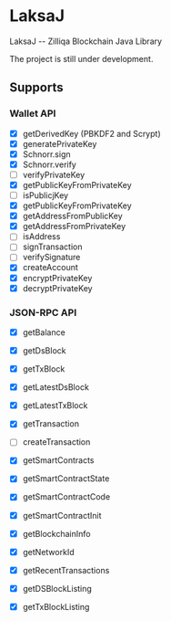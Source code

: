 # LaksaJ
LaksaJ -- Zilliqa Blockchain Java Library 

The project is still under development.

## Supports

### Wallet API

- [x] getDerivedKey (PBKDF2 and Scrypt)
- [x] generatePrivateKey
- [x] Schnorr.sign
- [x] Schnorr.verify
- [ ] verifyPrivateKey
- [x] getPublicKeyFromPrivateKey
- [ ] isPublicjKey
- [x] getPublicKeyFromPrivateKey
- [x] getAddressFromPublicKey
- [x] getAddressFromPrivateKey
- [ ] isAddress
- [ ] signTransaction
- [ ] verifySignature
- [x] createAccount
- [x] encryptPrivateKey
- [x] decryptPrivateKey

### JSON-RPC API
- [x] getBalance
- [x] getDsBlock
- [x] getTxBlock
- [x] getLatestDsBlock
- [x] getLatestTxBlock
- [x] getTransaction
- [ ] createTransaction
- [x] getSmartContracts
- [x] getSmartContractState
- [x] getSmartContractCode
- [x] getSmartContractInit
- [x] getBlockchainInfo
- [x] getNetworkId
- [x] getRecentTransactions
- [x] getDSBlockListing 
- [x] getTxBlockListing 


